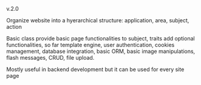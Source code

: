 v.2.0

Organize website into a hyerarchical structure: application, area, subject, action

Basic class provide basic page functionalities to subject, traits add optional functionalities, so far template engine, user authentication, cookies management, database integration, basic ORM, basic image manipulations, flash messages, CRUD, file upload.

Mostly useful in backend development but it can be used for every site page


